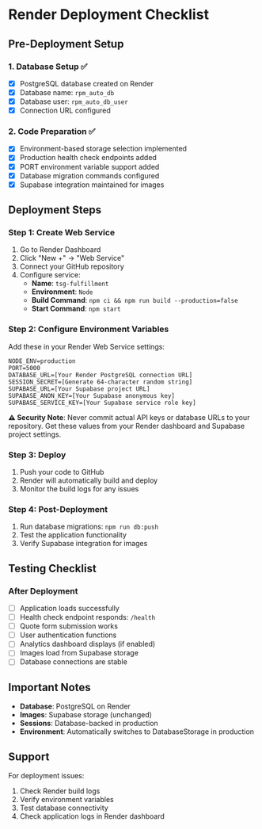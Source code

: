 # Render Deployment Checklist

## Pre-Deployment Setup

### 1. Database Setup ✅
- [x] PostgreSQL database created on Render
- [x] Database name: `rpm_auto_db`
- [x] Database user: `rpm_auto_db_user`
- [x] Connection URL configured

### 2. Code Preparation ✅
- [x] Environment-based storage selection implemented
- [x] Production health check endpoints added
- [x] PORT environment variable support added
- [x] Database migration commands configured
- [x] Supabase integration maintained for images

## Deployment Steps

### Step 1: Create Web Service
1. Go to Render Dashboard
2. Click "New +" → "Web Service"
3. Connect your GitHub repository
4. Configure service:
   - **Name**: `tsg-fulfillment`
   - **Environment**: `Node`
   - **Build Command**: `npm ci && npm run build --production=false`
   - **Start Command**: `npm start`

### Step 2: Configure Environment Variables
Add these in your Render Web Service settings:

```
NODE_ENV=production
PORT=5000
DATABASE_URL=[Your Render PostgreSQL connection URL]
SESSION_SECRET=[Generate 64-character random string]
SUPABASE_URL=[Your Supabase project URL]
SUPABASE_ANON_KEY=[Your Supabase anonymous key]
SUPABASE_SERVICE_KEY=[Your Supabase service role key]
```

**⚠️ Security Note**: Never commit actual API keys or database URLs to your repository. Get these values from your Render dashboard and Supabase project settings.

### Step 3: Deploy
1. Push your code to GitHub
2. Render will automatically build and deploy
3. Monitor the build logs for any issues

### Step 4: Post-Deployment
1. Run database migrations: `npm run db:push`
2. Test the application functionality
3. Verify Supabase integration for images

## Testing Checklist

### After Deployment
- [ ] Application loads successfully
- [ ] Health check endpoint responds: `/health`
- [ ] Quote form submission works
- [ ] User authentication functions
- [ ] Analytics dashboard displays (if enabled)
- [ ] Images load from Supabase storage
- [ ] Database connections are stable

## Important Notes

- **Database**: PostgreSQL on Render
- **Images**: Supabase storage (unchanged)
- **Sessions**: Database-backed in production
- **Environment**: Automatically switches to DatabaseStorage in production

## Support

For deployment issues:
1. Check Render build logs
2. Verify environment variables
3. Test database connectivity
4. Check application logs in Render dashboard